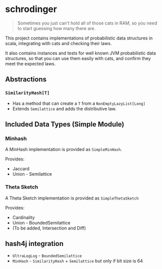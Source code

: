 # schrodinger

> Sometimes you just can't hold all of those cats in RAM, so you need to start guessing how many there are.

This project contains implementations of probabilistic data structures in scala, integrating with cats and checking their laws.

It also contains instances and tests for well known JVM probabilistic data structures, so that you can use them easily with cats, and confirm they meet the expected laws.

## Abstractions

### `SimilarityHash[T]`

* Has a method that can create a `T` from a `NonEmptyLazyList[Long]`
* Extends `Semilattice` and adds the distributive law.

## Included Data Types (Simple Module)

### Minhash

A MinHash implementation is provided as `SimpleMinHash`.

Provides:
* Jaccard
* Union - Semilattice

### Theta Sketch

A Theta Sketch implementation is provided as `SimpleThetaSketch`

Provides:
* Cardinality
* Union - BoundedSemilattice
* (To be added, Intersection and Diff)

## hash4j integration

* `UltraLogLog` - `BoundedSemilattice`
* `MinHash` - `SimilarityHash` + `Semilattice` but only if bit size is 64

